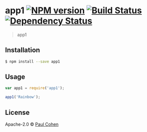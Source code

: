 # app1 [![NPM version][npm-image]][npm-url] [![Build Status][travis-image]][travis-url] [![Dependency Status][daviddm-image]][daviddm-url]
> app1

## Installation

```sh
$ npm install --save app1
```

## Usage

```js
var app1 = require('app1');

app1('Rainbow');
```
## License

Apache-2.0 © [Paul Cohen](http://sonicviz.com)


[npm-image]: https://badge.fury.io/js/app1.svg
[npm-url]: https://npmjs.org/package/app1
[travis-image]: https://travis-ci.org/sonicviz/app1.svg?branch=master
[travis-url]: https://travis-ci.org/sonicviz/app1
[daviddm-image]: https://david-dm.org/sonicviz/app1.svg?theme=shields.io
[daviddm-url]: https://david-dm.org/sonicviz/app1
